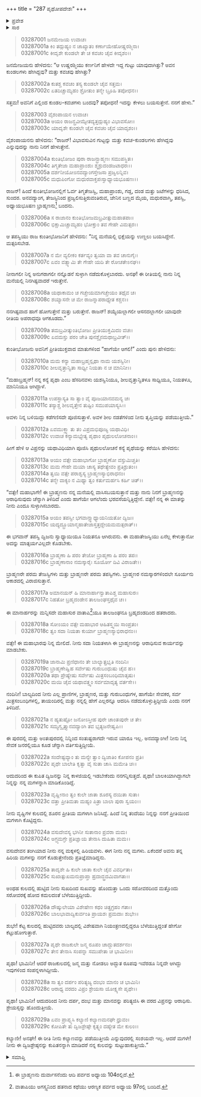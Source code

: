 +++
title = "287 ಪೃಥೋಪದೇಶಃ"
+++

<details><summary>ಪ್ರವೇಶ</summary>


।।   ಓಂ ಓಂ ನಮೋ ನಾರಾಯಣಾಯ।।   ಶ್ರೀ ವೇದವ್ಯಾಸಾಯ ನಮಃ ।।

ಶ್ರೀ ಕೃಷ್ಣದ್ವೈಪಾಯನ ವೇದವ್ಯಾಸ ವಿರಚಿತ  

**ಶ್ರೀ ಮಹಾಭಾರತ**

**ಆರಣ್ಯಕ ಪರ್ವ**

**ಕುಂಡಲಾಹರಣ ಪರ್ವ**

**ಅಧ್ಯಾಯ 287**

</details>


<details><summary>ಸಾರ</summary>

ಸೂರ್ಯನು ಕರ್ಣನಿಗೆ ಹೇಳದೇ ಇದ್ದ ಗುಟ್ಟು ಯಾವುದು ಎಂದು ಕೇಳಲು ವೈಶಂಪಾಯನನು ಪುನಃ ಕರ್ಣನ ಜನನದ ಕುರಿತು ಹೇಳಿದುದು (1-3). ಕುಂತೀಭೋಜನಲ್ಲಿಗೆ ಓರ್ವ ಋಷಿಯು ಬಂದುದು (4-8); ತನ್ನ ಸಾಕುಮಗಳು ಕುಂತಿಗೆ ಅವನ ಸೇವೆಯನ್ನು ಮಾಡಬೇಕೆಂದು ಕೇಳಿಕೊಂಡುದು (9-29).

</details>


> 03287001 ಜನಮೇಜಯ ಉವಾಚ।  
03287001a ಕಿಂ ತದ್ಗುಹ್ಯಂ ನ ಚಾಖ್ಯಾತಂ ಕರ್ಣಾಯೇಹೋಷ್ಣರಶ್ಮಿನಾ।   
03287001c ಕೀದೃಶೇ ಕುಂಡಲೇ ತೇ ಚ ಕವಚಂ ಚೈವ ಕೀದೃಶಂ।।

ಜನಮೇಜಯನು ಹೇಳಿದನು: “ಆ ಉಷ್ಣರಶ್ಮಿಯು ಕರ್ಣನಿಗೆ ಹೇಳದೇ ಇದ್ದ ಗುಟ್ಟು ಯಾವುದಾಗಿತ್ತು? ಅವನ ಕುಂಡಲಗಳು ಹೇಗಿದ್ದವು? ಮತ್ತು ಕವಚವು ಹೇಗಿತ್ತು?

> 03287002a ಕುತಶ್ಚ ಕವಚಂ ತಸ್ಯ ಕುಂಡಲೇ ಚೈವ ಸತ್ತಮ।  
03287002c ಏತದಿಚ್ಚಾಮ್ಯಹಂ ಶ್ರೋತುಂ ತನ್ಮೇ ಬ್ರೂಹಿ ತಪೋಧನ।।

ಸತ್ತಮ! ಅವನಿಗೆ ಎಲ್ಲಿಂದ ಕುಂಡಲ-ಕವಚಗಳು ಬಂದವು? ತಪೋಧನ! ಇದನ್ನು ಕೇಳಲು ಬಯಸುತ್ತೇನೆ. ನನಗೆ ಹೇಳು.”

> 03287003 ವೈಶಂಪಾಯನ ಉವಾಚ।  
03287003a ಅಯಂ ರಾಜನ್ಬ್ರವೀಮ್ಯೇತದ್ಯತ್ತದ್ಗುಹ್ಯಂ ವಿಭಾವಸೋಃ।  
03287003c ಯಾದೃಶೇ ಕುಂಡಲೇ ಚೈವ ಕವಚಂ ಚೈವ ಯಾದೃಶಂ।।

ವೈಶಂಪಾಯನನು ಹೇಳಿದನು: “ರಾಜನ್! ವಿಭಾವಸುವಿನ ಗುಟ್ಟನ್ನು ಮತ್ತು ಕವಚ-ಕುಂಡಲಗಳು ಹೇಗಿದ್ದವು ಎನ್ನುವುದನ್ನು ನಾನು ನಿನಗೆ ಹೇಳುತ್ತೇನೆ.

> 03287004a ಕುಂತಿಭೋಜಂ ಪುರಾ ರಾಜನ್ಬ್ರಾಹ್ಮಣಃ ಸಮುಪಸ್ಥಿತಃ।  
03287004c ತಿಗ್ಮತೇಜಾ ಮಹಾಪ್ರಾಂಶುಃ ಶ್ಮಶ್ರುದಂಡಜಟಾಧರಃ।।  
03287005a ದರ್ಶನೀಯೋಽನವದ್ಯಾಂಗಸ್ತೇಜಸಾ ಪ್ರಜ್ವಲನ್ನಿವ।  
03287005c ಮಧುಪಿಂಗೋ ಮಧುರವಾಕ್ತಪಃಸ್ವಾಧ್ಯಾಯಭೂಷಣಃ।।

ರಾಜನ್! ಹಿಂದೆ ಕುಂತೀಭೋಜನಲ್ಲಿಗೆ ಓರ್ವ ತಿಗ್ಮತೇಜಸ್ವಿ, ಮಹಾಪ್ರಾಂಶು, ಗಡ್ಡ, ದಂಡ ಮತ್ತು ಜಟೆಗಳನ್ನು ಧರಿಸಿದ, ಸುಂದರ. ಅನವದ್ಯಾಂಗ, ತೇಜಸ್ಸಿನಿಂದ ಪ್ರಜ್ವಲಿಸುತ್ತಿರುವಂತಿರುವ, ಜೇನಿನ ಬಣ್ಣದ ಮೈಯ, ಮಧುರವಾಗ್ಮಿ, ತಪಸ್ವಿ, ಅಧ್ಯಾಯಭೂಷಣ ಬ್ರಾಹ್ಮಣನು[^1] ಬಂದನು.

> 03287006a ಸ ರಾಜಾನಂ ಕುಂತಿಭೋಜಮಬ್ರವೀತ್ಸುಮಹಾತಪಾಃ।   
03287006c ಭಿಕ್ಷಾಮಿಚ್ಚಾಮ್ಯಹಂ ಭೋಕ್ತುಂ ತವ ಗೇಹೇ ವಿಮತ್ಸರ।।

ಆ ತಪಸ್ವಿಯು ರಾಜ ಕುಂತೀಭೋಜನಿಗೆ ಹೇಳಿದನು: “ನಿನ್ನ ಮನೆಯಲ್ಲಿ ಭಿಕ್ಷೆಯನ್ನು ಉಣ್ಣಲು ಬಯಸಿದ್ದೇನೆ. ಮತ್ಸರಿಸಬೇಡ.

> 03287007a ನ ಮೇ ವ್ಯಲೀಕಂ ಕರ್ತವ್ಯಂ ತ್ವಯಾ ವಾ ತವ ಚಾನುಗೈಃ।  
03287007c ಏವಂ ವತ್ಸ್ಯಾಮಿ ತೇ ಗೇಹೇ ಯದಿ ತೇ ರೋಚತೇಽನಘ।।

ನೀನಾಗಲೀ ನಿನ್ನ ಅನುಗರಾಗಲೀ ನನ್ನೊಡನೆ ಸುಳ್ಳಾಗಿ ನಡೆದುಕೊಳ್ಳಬಾರದು. ಅನಘ! ಈ ರೀತಿಯಲ್ಲಿ ನಾನು ನಿನ್ನ ಮನೆಯಲ್ಲಿ ನಿನಗಿಷ್ಟವಾದರೆ ಇರುತ್ತೇನೆ.

> 03287008a ಯಥಾಕಾಮಂ ಚ ಗಚ್ಚೇಯಮಾಗಚ್ಚೇಯಂ ತಥೈವ ಚ।  
03287008c ಶಯ್ಯಾಸನೇ ಚ ಮೇ ರಾಜನ್ನಾಪರಾಧ್ಯೇತ ಕಶ್ಚನ।।

ನನಗಿಷ್ಟವಾದ ಹಾಗೆ ಹೋಗುತ್ತೇನೆ ಮತ್ತು ಬರುತ್ತೇನೆ. ರಾಜನ್! ಶಯ್ಯೆಯಲ್ಲಾಗಲೀ ಆಸನದಲ್ಲಾಗಲೀ ಯಾವುದೇ ರೀತಿಯ ಅಪರಾಧವೂ ಆಗಕೂಡದು.”

> 03287009a ತಮಬ್ರವೀತ್ಕುಂತಿಭೋಜಃ ಪ್ರೀತಿಯುಕ್ತಮಿದಂ ವಚಃ।  
03287009c ಏವಮಸ್ತು ಪರಂ ಚೇತಿ ಪುನಶ್ಚೈನಮಥಾಬ್ರವೀತ್।।

ಕುಂತೀಭೋಜನು ಅವನಿಗೆ ಪ್ರೀತಿಯುಕ್ತವಾದ ಮಾತುಗಳಿಂದ “ಹಾಗೆಯೇ ಆಗಲಿ!” ಎಂದು ಪುನಃ ಹೇಳಿದನು:

> 03287010a ಮಮ ಕನ್ಯಾ ಮಹಾಬ್ರಹ್ಮನ್ಪೃಥಾ ನಾಮ ಯಶಸ್ವಿನೀ।  
03287010c ಶೀಲವೃತ್ತಾನ್ವಿತಾ ಸಾಧ್ವೀ ನಿಯತಾ ನ ಚ ಮಾನಿನೀ।।

“ಮಹಾಬ್ರಹ್ಮನ್! ನನ್ನ ಕನ್ಯೆ ಪೃಥಾ ಎಂಬ ಹೆಸರಿನವಳು ಯಶಸ್ವಿನಿಯೂ, ಶೀಲವೃತ್ತಾನ್ವಿತಳೂ ಸಾಧ್ವಿಯೂ, ನಿಯತಳೂ, ಮಾನಿನಿಯೂ ಆಗಿದ್ದಾಳೆ.

> 03287011a ಉಪಸ್ಥಾಸ್ಯತಿ ಸಾ ತ್ವಾಂ ವೈ ಪೂಜಯಾನವಮನ್ಯ ಚ।  
03287011c ತಸ್ಯಾಶ್ಚ ಶೀಲವೃತ್ತೇನ ತುಷ್ಟಿಂ ಸಮುಪಯಾಸ್ಯಸಿ।।

ಅವಳು ನಿನ್ನ ಬಳಿಯಿದ್ದು ಕಡೆಗಣಿಸದೇ ಪೂಜಿಸುತ್ತಾಳೆ. ಅವಳ ಶೀಲ ನಡತೆಗಳಿಂದ ನೀನು ತೃಪ್ತಿಯನ್ನು ಪಡೆಯುತ್ತೀಯೆ.”

> 03287012a ಏವಮುಕ್ತ್ವಾ ತು ತಂ ವಿಪ್ರಮಭಿಪೂಜ್ಯ ಯಥಾವಿಧಿ।  
03287012c ಉವಾಚ ಕನ್ಯಾಮಭ್ಯೇತ್ಯ ಪೃಥಾಂ ಪೃಥುಲಲೋಚನಾಂ।।

ಹೀಗೆ ಹೇಳಿ ಆ ವಿಪ್ರನನ್ನು ಯಥಾವಿಧಿಯಾಗಿ ಪೂಜಿಸಿ ಪೃಥುಲಲೋಚನೆ ಕನ್ಯೆ ಪೃಥೆಯನ್ನು ಕರೆಯಿಸಿ ಹೇಳಿದನು:

> 03287013a ಅಯಂ ವತ್ಸೇ ಮಹಾಭಾಗೋ ಬ್ರಾಹ್ಮಣೋ ವಸ್ತುಮಿಚ್ಚತಿ।  
03287013c ಮಮ ಗೇಹೇ ಮಯಾ ಚಾಸ್ಯ ತಥೇತ್ಯೇವಂ ಪ್ರತಿಶ್ರುತಂ।।   
03287014a ತ್ವಯಿ ವತ್ಸೇ ಪರಾಶ್ವಸ್ಯ ಬ್ರಾಹ್ಮಣಸ್ಯಾಭಿರಾಧನಂ।  
03287014c ತನ್ಮೇ ವಾಕ್ಯಂ ನ ಮಿಥ್ಯಾ ತ್ವಂ ಕರ್ತುಮರ್ಹಸಿ ಕರ್ಹಿ ಚಿತ್।।

“ವತ್ಸೇ! ಮಹಾಭಾಗೇ! ಈ ಬ್ರಾಹ್ಮಣನು ನನ್ನ ಮನೆಯಲ್ಲಿ ವಾಸಿಸಬಯಸುತ್ತಾನೆ ಮತ್ತು ನಾನು ನಿನಗೆ ಬ್ರಾಹ್ಮಣನನ್ನು ಆರಾಧಿಸುವುದು ಚೆನ್ನಾಗಿ ತಿಳಿದಿದೆ ಎಂದು ಹಾಗೆಯೇ ಆಗಲೆಂದು ಭರವಸೆಯನ್ನಿತ್ತಿದ್ದೇನೆ. ವತ್ಸೇ! ನನ್ನ ಈ ಮಾತನ್ನು ನೀನು ಎಂದೂ ಸುಳ್ಳಾಗಿಸಬಾರದು.

> 03287015a ಅಯಂ ತಪಸ್ವೀ ಭಗವಾನ್ಸ್ವಾಧ್ಯಾಯನಿಯತೋ ದ್ವಿಜಃ।  
03287015c ಯದ್ಯದ್ಬ್ರೂಯಾನ್ಮಹಾತೇಜಾಸ್ತತ್ತದ್ದೇಯಮಮತ್ಸರಾತ್।।

ಈ ಭಗವಾನ್ ತಪಸ್ವಿ ದ್ವಿಜನು ಸ್ವಾಧ್ಯಾಯಿಯೂ ನಿಯತನೂ ಆಗಿರುವನು. ಈ ಮಹಾತೇಜಸ್ವಿಯು ಏನೆಲ್ಲ ಕೇಳುತ್ತಾನೋ ಅದನ್ನು ಮಾತ್ಸರ್ಯವಿಲ್ಲದೇ ಕೊಡಬೇಕು.

> 03287016a ಬ್ರಾಹ್ಮಣಾ ಹಿ ಪರಂ ತೇಜೋ ಬ್ರಾಹ್ಮಣಾ ಹಿ ಪರಂ ತಪಃ।  
03287016c ಬ್ರಾಹ್ಮಣಾನಾಂ ನಮಸ್ಕಾರೈಃ ಸೂರ್ಯೋ ದಿವಿ ವಿರಾಜತೇ।।

ಬ್ರಾಹ್ಮಣರೇ ಪರಮ ತೇಜಸ್ವಿಗಳು ಮತ್ತು ಬ್ರಾಹ್ಮಣರೇ ಪರಮ ತಪಸ್ವಿಗಳು. ಬ್ರಾಹ್ಮಣರ ನಮಸ್ಕಾರಗಳಿಂದಲೇ ಸೂರ್ಯನು ಆಕಾಶದಲ್ಲಿ ವಿರಾಜಿಸುತ್ತಾನೆ.

> 03287017a ಅಮಾನಯನ್ ಹಿ ಮಾನಾರ್ಹಾನ್ವಾತಾಪಿಶ್ಚ ಮಹಾಸುರಃ।  
03287017c ನಿಹತೋ ಬ್ರಹ್ಮದಂಡೇನ ತಾಲಜಂಘಸ್ತಥೈವ ಚ।।

ಈ ಮಾನಾರ್ಹರನ್ನು ಮನ್ನಿಸದೇ ಮಹಾಸುರ ವಾತಾಪಿ[^2]ಯೂ ತಾಲಜಂಘನೂ ಬ್ರಹ್ಮದಂಡದಿಂದ ಹತರಾದರು.

> 03287018a ಸೋಽಯಂ ವತ್ಸೇ ಮಹಾಭಾರ ಆಹಿತಸ್ತ್ವಯಿ ಸಾಂಪ್ರತಂ।  
03287018c ತ್ವಂ ಸದಾ ನಿಯತಾ ಕುರ್ಯಾ ಬ್ರಾಹ್ಮಣಸ್ಯಾಭಿರಾಧನಂ।।

ವತ್ಸೇ! ಈ ಮಹಾಭಾರವು ನಿನ್ನ ಮೇಲಿದೆ. ನೀನು ಸದಾ ನಿಯತಳಾಗಿ ಈ ಬ್ರಾಹ್ಮಣನನ್ನು ಆರಾಧಿಸುವ ಕಾರ್ಯವನ್ನು ಮಾಡಬೇಕು.

> 03287019a ಜಾನಾಮಿ ಪ್ರಣಿಧಾನಂ ತೇ ಬಾಲ್ಯಾತ್ಪ್ರಭೃತಿ ನಂದಿನಿ।  
03287019c ಬ್ರಾಹ್ಮಣೇಷ್ವಿಹ ಸರ್ವೇಷು ಗುರುಬಂಧುಷು ಚೈವ ಹ।।  
03287020a ತಥಾ ಪ್ರೇಷ್ಯೇಷು ಸರ್ವೇಷು ಮಿತ್ರಸಂಬಂಧಿಮಾತೃಷು।   
03287020c ಮಯಿ ಚೈವ ಯಥಾವತ್ತ್ವಂ ಸರ್ವಮಾದೃತ್ಯ ವರ್ತಸೇ।।

ನಂದಿನೀ! ಬಾಲ್ಯದಿಂದ ನೀನು ಎಲ್ಲ ಪ್ರಾಣಿಗಳ, ಬ್ರಾಹ್ಮಣರ, ಮತ್ತು ಗುರುಬಂಧುಗಳ, ಹಾಗೆಯೇ ಸೇವಕರ, ಸರ್ವ ಮಿತ್ರಸಂಬಂಧಿಗಳಲ್ಲಿ, ತಾಯಂದಿರಲ್ಲಿ ಮತ್ತು ನನ್ನಲ್ಲಿ ಹೇಗೆ ಎಲ್ಲರನ್ನೂ ಆದರಿಸಿ ನಡೆದುಕೊಳ್ಳುತ್ತಿದ್ದೀಯೆ ಎಂದು ನನಗೆ ತಿಳಿದಿದೆ.

> 03287021a ನ ಹ್ಯತುಷ್ಟೋ ಜನೋಽಸ್ತೀಹ ಪುರೇ ಚಾಂತಃಪುರೇ ಚ ತೇ।  
03287021c ಸಮ್ಯಗ್ವೃತ್ತ್ಯಾನವದ್ಯಾಂಗಿ ತವ ಭೃತ್ಯಜನೇಷ್ವಪಿ।।

ಈ ಪುರದಲ್ಲಿ ಮತ್ತು ಅಂತಃಪುರದಲ್ಲಿ ನಿನ್ನಿಂದ ಸಂತುಷ್ಟರಾಗದೇ ಇರುವ ಯಾರೂ ಇಲ್ಲ. ಅನವದ್ಯಾಂಗೀ! ನೀನು ನಿನ್ನ ಸೇವಕ ಜನರಲ್ಲಿಯೂ ಕೂಡ ಚೆನ್ನಾಗಿ ವರ್ತಿಸುತ್ತಿದ್ದೀಯೆ.

> 03287022a ಸಂದೇಷ್ಟವ್ಯಾಂ ತು ಮನ್ಯೇ ತ್ವಾಂ ದ್ವಿಜಾತಿಂ ಕೋಪನಂ ಪ್ರತಿ।  
03287022c ಪೃಥೇ ಬಾಲೇತಿ ಕೃತ್ವಾ ವೈ ಸುತಾ ಚಾಸಿ ಮಮೇತಿ ಚ।।

ಆದುದರಿಂದ ಈ ಕುಪಿತ ದ್ವಿಜನನ್ನು ನಿನ್ನ ಕಾಳಜಿಯಲ್ಲಿ ಇಡಬೇಕೆಂದು ನನಗನ್ನಿಸುತ್ತದೆ. ಪೃಥಾ! ಬಾಲಕಿಯಾಗಿದ್ದಾಗಲೇ ನಿನ್ನನ್ನು ನನ್ನ ಮಗಳನ್ನಾಗಿ ಮಾಡಿಕೊಂಡಿದ್ದೆ.

> 03287023a ವೃಷ್ಣೀನಾಂ ತ್ವಂ ಕುಲೇ ಜಾತಾ ಶೂರಸ್ಯ ದಯಿತಾ ಸುತಾ।  
03287023c ದತ್ತಾ ಪ್ರೀತಿಮತಾ ಮಹ್ಯಂ ಪಿತ್ರಾ ಬಾಲಾ ಪುರಾ ಸ್ವಯಂ।।

ನೀನು ವೃಷ್ಣಿಗಳ ಕುಲದಲ್ಲಿ ಶೂರನ ಪ್ರೀತಿಯ ಮಗಳಾಗಿ ಜನಿಸಿದ್ದೆ. ಹಿಂದೆ ನಿನ್ನ ತಂದೆಯು ನಿನ್ನನ್ನು ನನಗೆ ಪ್ರೀತಿಯಿಂದ ಮಗಳಾಗಿ ಕೊಟ್ಟಿದ್ದನು.

> 03287024a ವಸುದೇವಸ್ಯ ಭಗಿನೀ ಸುತಾನಾಂ ಪ್ರವರಾ ಮಮ।  
03287024c ಅಗ್ರ್ಯಮಗ್ರೇ ಪ್ರತಿಜ್ಞಾಯ ತೇನಾಸಿ ದುಹಿತಾ ಮಮ।।

ವಸುದೇವನ ತಂಗಿಯಾದ ನೀನು ನನ್ನ ಮಕ್ಕಳಲ್ಲಿ ಹಿರಿಯವಳು. ಈಗ ನೀನು ನನ್ನ ಮಗಳು. ಏಕೆಂದರೆ ಅವನು ತನ್ನ ಹಿರಿಯ ಮಗಳನ್ನು ನನಗೆ ಕೊಡುತ್ತೇನೆಂದು ಪ್ರತಿಜ್ಞೆಮಾಡಿದ್ದನು.

> 03287025a ತಾದೃಶೇ ಹಿ ಕುಲೇ ಜಾತಾ ಕುಲೇ ಚೈವ ವಿವರ್ಧಿತಾ।  
03287025c ಸುಖಾತ್ಸುಖಮನುಪ್ರಾಪ್ತಾ ಹ್ರದಾದ್ಧ್ರದಮಿವಾಗತಾ।।

ಅಂಥಹ ಕುಲದಲ್ಲಿ ಹುಟ್ಟಿದ ನೀನು ಸುಖದಿಂದ ಸುಖವನ್ನು ಹೊಂದುತ್ತಾ ಒಂದು ಸರೋವರದಿಂದ ಮತ್ತೊಂದು ಸರೋವರಕ್ಕೆ ಹೋದ ಕಮಲದಂತೆ ಬೆಳೆಯುತ್ತಿದ್ದೀಯೆ.

> 03287026a ದೌಷ್ಕುಲೇಯಾ ವಿಶೇಷೇಣ ಕಥಂ ಚಿತ್ಪ್ರಗ್ರಹಂ ಗತಾಃ।   
03287026c ಬಾಲಭಾವಾದ್ವಿಕುರ್ವಂತಿ ಪ್ರಾಯಶಃ ಪ್ರಮದಾಃ ಶುಭೇ।।

ಶುಭೇ! ಕೆಟ್ಟ ಕುಲದಲ್ಲಿ ಹುಟ್ಟಿದವರು ಬಾಲ್ಯದಲ್ಲಿ ವಿಶೇಷವಾಗಿ ನಿಯಂತ್ರಣದಲ್ಲಿದ್ದರೂ ಬೆಳೆಯುತ್ತಿದ್ದಂತೆ ಹೇಗೋ ಕೆಟ್ಟುಹೋಗುತ್ತಾರೆ.

> 03287027a ಪೃಥೇ ರಾಜಕುಲೇ ಜನ್ಮ ರೂಪಂ ಚಾದ್ಭುತದರ್ಶನಂ।  
03287027c ತೇನ ತೇನಾಸಿ ಸಂಪನ್ನಾ ಸಮುಪೇತಾ ಚ ಭಾಮಿನೀ।।

ಪೃಥಾ! ಭಾಮಿನೀ! ಆದರೆ ರಾಜಕುಲದಲ್ಲಿ ಜನ್ಮ ಮತ್ತು ನೋಡಲು ಅದ್ಭುತ ರೂಪವು ಇವೆರಡೂ ನಿನ್ನದೇ ಆಗಿದ್ದು ಇವುಗಳಿಂದ ಸಂಪನ್ನಳಾಗಿದ್ದೀಯೆ.

> 03287028a ಸಾ ತ್ವಂ ದರ್ಪಂ ಪರಿತ್ಯಜ್ಯ ದಂಭಂ ಮಾನಂ ಚ ಭಾಮಿನಿ।  
03287028c ಆರಾಧ್ಯ ವರದಂ ವಿಪ್ರಂ ಶ್ರೇಯಸಾ ಯೋಕ್ಷ್ಯಸೇ ಪೃಥೇ।।

ಪೃಥಾ! ಭಾಮಿನೀ! ಆದುದರಿಂದ ನೀನು ದರ್ಪ, ದಂಭ ಮತ್ತು ಮಾನವನ್ನು ಪರಿತ್ಯಜಿಸಿ ಈ ವರದ ವಿಪ್ರನನ್ನು ಆರಾಧಿಸು. ಶ್ರೇಯಸ್ಸನ್ನು ಹೊಂದುತ್ತೀಯೆ.

> 03287029a ಏವಂ ಪ್ರಾಪ್ಸ್ಯಸಿ ಕಲ್ಯಾಣಿ ಕಲ್ಯಾಣಮನಘೇ ಧ್ರುವಂ।  
03287029c ಕೋಪಿತೇ ತು ದ್ವಿಜಶ್ರೇಷ್ಠೇ ಕೃತ್ಸ್ನಂ ದಹ್ಯೇತ ಮೇ ಕುಲಂ।।

ಕಲ್ಯಾಣೀ! ಅನಘೇ! ಈ ರೀತಿ ನೀನು ಕಲ್ಯಾಣವನ್ನು ಪಡೆಯುತ್ತೀಯೆ ಎನ್ನುವುದರಲ್ಲಿ ಸಂಶಯವೇ ಇಲ್ಲ. ಆದರೆ ಮಗಳೇ! ನೀನು ಈ ದ್ವಿಜಶ್ರೇಷ್ಠನನ್ನು ಕುಪಿತನನ್ನಾಗಿ ಮಾಡಿದರೆ ನನ್ನ ಕುಲವನ್ನು ಸುಟ್ಟುಹಾಕುತ್ತೀಯೆ.”


<details><summary>ಸಮಾಪ್ತಿ</summary>


ಇತಿ ಶ್ರೀ ಮಹಾಭಾರತೇ ಆರಣ್ಯಕ ಪರ್ವಣಿ ಕುಂಡಲಾಹರಣ ಪರ್ವಣಿ ಪೃಥೋಪದೇಶೇ ಸಪ್ತಶೀತ್ಯಧಿಕದ್ವಿಶತತಮೋಽಧ್ಯಾಯಃ।  
ಇದು ಮಹಾಭಾರತದ ಆರಣ್ಯ ಕಪರ್ವದಲ್ಲಿ ಕುಂಡಲಾಹರಣ ಪರ್ವದಲ್ಲಿ ಪೃಥೋಪದೇಶದಲ್ಲಿ ಇನ್ನೂರಾಎಂಭತ್ತೇಳನೆಯ ಅಧ್ಯಾಯವು.


</details>

[^1]: ಈ ಬ್ರಾಹ್ಮಣನು ದುರ್ವಾಸನೆಂದು ಆದಿ ಪರ್ವದ ಅಧ್ಯಾಯ 104ರಲ್ಲಿದೆ.

[^2]: ವಾತಾಪಿಯು ಅಗಸ್ತ್ಯನಿಂದ ಹತನಾದ ಕಥೆಯು ಆರಣ್ಯಕ ಪರ್ವದ ಅಧ್ಯಾಯ 97ರಲ್ಲಿ ಬಂದಿದೆ.